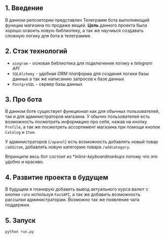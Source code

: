 ## 1. **Введение**

В данном репозетории представлен Телеграмм бота выполняющий функции магизина по продаже вещей. **Цель** данного проекта была хорошо освоить новую библиотеку, а так же научиься создавать сложную логику для бота в телеграмме.

## 2. **Стэк технологий**

* `aiogram` - основая библиотека для подключения логику к *telegram API*
* `SQLAlchemy` - удобная *ORM* платформа для создания логики базы данных а так же написанию запросов к базе данных
* `PostgreSQL` - сервер базы данных

## 3. **Про бота**

В данном боте существует функционал как для обычных пользователей, так и для администраторов магазина. У обычнх пользователей есть возможность посмотреть информацию про себя, нажав на кнопку `Profile`, а так же посмотреть ассортимент магазина при помощи кнопок `Catalog` и `Item`. 

У администраторов (`/apanel`) есть возможность добавлять новый товар `/additem`, добавлять новую категорию товара `/addcategory`.

Впринципе весь бот состоит из **inline-keyboardmarkups* потому что это удобно и красиво.

## 4. **Развитие проекта в будущем**

В будущем я планирую добавить вывод актуального курса валют с кнопки `rate` используя `FastAPI`, а так же добавить возможность рассылки администраторам. Возможно так же появление чата поддержки.

## 5. **Запуск**

```Python
python run.py
```